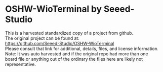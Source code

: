 
# OSHW-WioTerminal by Seeed-Studio  
This is a harvested standardized copy of a project from github.  
The original project can be found at:  
https://github.com/Seeed-Studio/OSHW-WioTerminal  
Please consult that link for additional, details, files, and license information.  
Note: It was auto harvested and if the original repo had more than one board file or anything out of the ordinary the files here are likely not representative.  
    